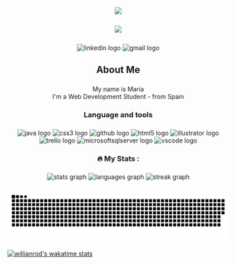 <div align="center">
  <img height="150" src="https://octodex.github.com/images/femalecodertocat.png"  />
</div>

###

<div align="center">
  <img src="https://visitor-badge.laobi.icu/badge?page_id=mchoza.mchoza&"  />
</div>

###

<div align="center">
  <img src="https://img.shields.io/static/v1?message=LinkedIn&logo=linkedin&label=&color=0077B5&logoColor=white&labelColor=&style=for-the-badge" height="25" alt="linkedin logo"  />
  <img src="https://img.shields.io/static/v1?message=Gmail&logo=gmail&label=&color=D14836&logoColor=white&labelColor=&style=for-the-badge" height="25" alt="gmail logo"  />
</div>

###

<h2 align="center">About Me</h2>

###

<p align="center">My name is Maria<br>I'm a Web Development Student - from Spain</p>

###

<h3 align="center">Language and tools</h3>

###

<div align="center">
  <img src="https://cdn.jsdelivr.net/gh/devicons/devicon/icons/java/java-original.svg" height="40" width="52" alt="java logo"  />
  <img src="https://cdn.jsdelivr.net/gh/devicons/devicon/icons/css3/css3-original.svg" height="40" width="52" alt="css3 logo"  />
  <img src="https://cdn.jsdelivr.net/gh/devicons/devicon/icons/github/github-original.svg" height="40" width="52" alt="github logo"  />
  <img src="https://cdn.jsdelivr.net/gh/devicons/devicon/icons/html5/html5-original.svg" height="40" width="52" alt="html5 logo"  />
  <img src="https://cdn.jsdelivr.net/gh/devicons/devicon/icons/illustrator/illustrator-line.svg" height="40" width="52" alt="illustrator logo"  />
  <img src="https://cdn.jsdelivr.net/gh/devicons/devicon/icons/trello/trello-plain-wordmark.svg" height="40" width="52" alt="trello logo"  />
  <img src="https://cdn.jsdelivr.net/gh/devicons/devicon/icons/microsoftsqlserver/microsoftsqlserver-plain.svg" height="40" width="52" alt="microsoftsqlserver logo"  />
  <img src="https://cdn.jsdelivr.net/gh/devicons/devicon/icons/vscode/vscode-original.svg" height="40" width="52" alt="vscode logo"  />
</div>

###

<h3 align="center">🔥   My Stats :</h3>

###

<div align="center">
  <img src="https://github-readme-stats.vercel.app/api?username=mchoza&hide_title=false&hide_rank=false&show_icons=true&include_all_commits=true&count_private=true&disable_animations=false&theme=radical&locale=en&hide_border=false&order=1" height="150" alt="stats graph"  />
  <img src="https://github-readme-stats.vercel.app/api/top-langs?username=mchoza&locale=en&hide_title=false&layout=compact&card_width=320&langs_count=5&theme=radical&hide_border=false&order=2" height="150" alt="languages graph"  />
  <img src="https://streak-stats.demolab.com?user=mchoza&locale=en&mode=daily&theme=radical&hide_border=false&border_radius=100&order=3" height="150" alt="streak graph"  />
</div>

###

<picture>
<source media="(prefers-color-scheme: dark)" srcset="https://raw.githubusercontent.com/getlost01/getlost01/output/github-contribution-grid-snake-dark.svg"/>
<source media="(prefers-color-scheme: light)" srcset="https://raw.githubusercontent.com/getlost01/getlost01/output/github-contribution-grid-snake.svg"/>
<img alt="github contribution grid snake animation" src="https://raw.githubusercontent.com/getlost01/getlost01/output/github-contribution-grid-snake.svg"/>
</picture>

###

[![willianrod's wakatime stats](https://github-readme-stats.vercel.app/api/wakatime?username=mchoza&range=all_time&theme=synthwave&custom_title=Coding&layout=compact&hide_border=true)](https://wakatime.com/@mchoza)
